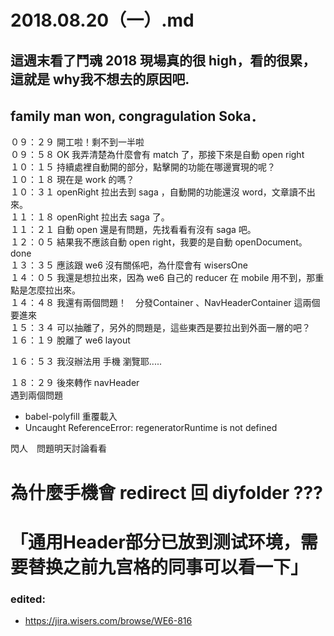 # 2018.08.20（一）.md

## 這週末看了鬥魂 2018 現場真的很 high，看的很累，這就是 why我不想去的原因吧.
## family man won, congragulation Soka．

０９：２９ 開工啦！剩不到一半啦  
０９：５８ OK 我弄清楚為什麼會有 match 了，那接下來是自動 open right  
１０：１５ 持續處裡自動開的部分，點擊開的功能在哪邊實現的呢？  
１０：１８ 現在是 work 的嗎？  
１０：３１ openRight 拉出去到 saga ，自動開的功能還沒 word，文章讀不出來。  
１１：１８ openRight 拉出去 saga 了。  
１１：２１ 自動 open 還是有問題，先找看看有沒有 saga 吧。  
１２：０５ 結果我不應該自動 open right，我要的是自動 openDocument。 done  
１３：３５ 應該跟 we6 沒有關係吧，為什麼會有 wisersOne  
１４：０５ 我還是想拉出來，因為 we6 自己的 reducer 在 mobile 用不到，那重點是怎麼拉出來。  
１４：４８ 我還有兩個問題！　分發Container 、NavHeaderContainer 這兩個要進來  
１５：３４ 可以抽離了，另外的問題是，這些東西是要拉出到外面一層的吧？  
１６：１９ 脫離了 we6 layout  

１６：５３ 我沒辦法用 手機 瀏覽耶.....  

１８：２９ 後來轉作 navHeader  
遇到兩個問題  
 - babel-polyfill 重覆載入
 - Uncaught ReferenceError: regeneratorRuntime is not defined

閃人　問題明天討論看看  

# 為什麼手機會 redirect 回 diyfolder ???
# 「通用Header部分已放到测试环境，需要替换之前九宫格的同事可以看一下」

### edited:
 - https://jira.wisers.com/browse/WE6-816
